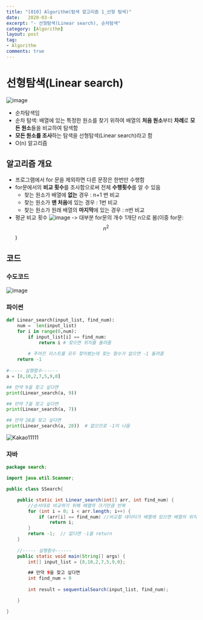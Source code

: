 ```yaml
---
title: "[010] Algorithm(탐색 알고리즘 1_선형 탐색)"
date:   2020-03-4
excerpt: "- 선형탐색(Linear search), 순차탐색"
category: [Algorithm]
layout: post
tag:
- Algorithm
comments: true
---
```



# 선형탐색(Linear search)  
![image](https://user-images.githubusercontent.com/76824611/120936884-45a45300-c745-11eb-8dd4-b1cffae449fe.png)
* 순차탐색임    
 * 순차 탐색: 배열에 있는 특정한 원소를 찾기 위하여 배열의 **처음 원소**부터 **차례**로 **모든 원소**들을 비교하여 탐색함    
* **모든 원소를 조사**하는 탐색을 선형탐색(Linear search)라고 함
* O(n) 알고리즘    

## 알고리즘 개요
* 프로그램에서 for 문을 제외하면 다른 문장은 한번만 수행함     
* for문에서의 **비교 횟수**를 조사함으로써 전체 **수행횟수**를 알 수 있음     
  * 찾는 원소가 배열에 **없는** 경우 : n+1 번 비교      
  * 찾는 원소가 **맨 처음**에 있는 경우 : 1번 비교       
  * 찾는 원소가 원래 배열의 **마지막**에 있는 경우 : n번 비교     
* 평균 비교 횟수
  ![image](https://user-images.githubusercontent.com/76824611/120936749-6ddf8200-c744-11eb-9e95-f785b0561cec.png)
  -> 대부분 for문의 개수 1개단 n으로 봄(이중 for문: $$n^2$$)

## 코드
### 수도코드
![image](https://user-images.githubusercontent.com/76824611/120936782-9cf5f380-c744-11eb-8c1b-c3eccac5f9bc.png)

### 파이썬
```python
def Linear_search(input_list, find_num):
    num =  len(input_list)
    for i in range(0,num):
        if input_list[i] == find_num:
            return i # 찾으면 위치를 돌려줌
    
        # 주어진 리스트를 모두 찾아봤는데 찾는 함수가 없으면 -1 돌려줌
    return -1
    
#----- 실행함수------
a = [8,10,2,7,5,9,0]

## 만약 9을 찾고 싶다면
print(Linear_search(a, 9))

## 만약 7을 찾고 싶다면
print(Linear_search(a, 7))

## 만약 28을 찾고 싶다면
print(Linear_search(a, 28))  # 없으므로 -1이 나옴
```
![Kakao11111](https://user-images.githubusercontent.com/76824611/120937929-5bb51200-c74b-11eb-8420-f0d4a83a2b95.gif)


### 자바
```java
package search;

import java.util.Scanner;

public class SSearch{

    public static int Linear_search(int[] arr, int find_num) {
        //순서대로 비교하기 위해 배열의 크기만큼 반복
        for (int i = 0; i < arr.length; i++) { 
            if (arr[i] == find_num) //비교할 데이터가 배열에 있으면 배열의 위치를 return
                return i;
        }
        return -1;  // 없다면 -1을 return
    }
    
    //----- 실행함수------
    public static void main(String[] args) {
        int[] input_list = {8,10,2,7,5,9,0};

        ## 만약 9을 찾고 싶다면       
        int find_num = 9
      
        int result = sequentialSearch(input_list, find_num);

    }

}
```
